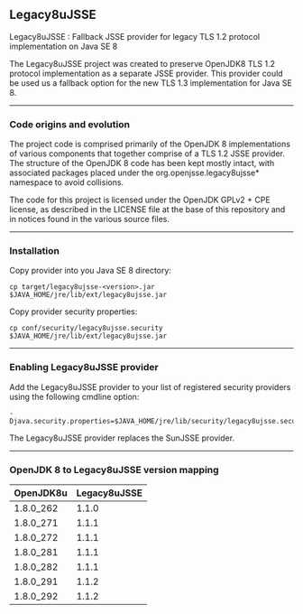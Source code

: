 Legacy8uJSSE
----------------------------------------------
Legacy8uJSSE : Fallback JSSE provider for legacy TLS 1.2 protocol implementation on Java SE 8

The Legacy8uJSSE project was created to preserve OpenJDK8 TLS 1.2 protocol
implementation as a separate JSSE provider. This provider could be used
us a fallback option for the new TLS 1.3 implementation for Java SE 8.

----
### Code origins and evolution

The project code is comprised primarily of the OpenJDK 8 implementations
of various components that together comprise of a TLS 1.2 JSSE provider.
The structure of the OpenJDK 8 code has been kept mostly intact, with
associated packages placed under the org.openjsse.legacy8ujsse* namespace
to avoid collisions.

The code for this project is licensed under the OpenJDK GPLv2 + CPE
license, as described in the LICENSE file at the base of this repository
and in notices found in the various source files.

----
### Installation

Copy provider into you Java SE 8 directory:

    cp target/legacy8ujsse-<version>.jar $JAVA_HOME/jre/lib/ext/legacy8ujsse.jar

Copy provider security properties:

    cp conf/security/legacy8ujsse.security $JAVA_HOME/jre/lib/ext/legacy8ujsse.jar

----
### Enabling Legacy8uJSSE provider
 
Add the Legacy8uJSSE provider to your list of registered security providers
using the following cmdline option:

    -Djava.security.properties=$JAVA_HOME/jre/lib/security/legacy8ujsse.security
    
The Legacy8uJSSE provider replaces the SunJSSE provider.

----
### OpenJDK 8 to Legacy8uJSSE version mapping

| OpenJDK8u | Legacy8uJSSE |
|-----------|--------------|
| 1.8.0_262 | 1.1.0        |
| 1.8.0_271 | 1.1.1        |
| 1.8.0_272 | 1.1.1        |
| 1.8.0_281 | 1.1.1        |
| 1.8.0_282 | 1.1.1        |
| 1.8.0_291 | 1.1.2        |
| 1.8.0_292 | 1.1.2        |

